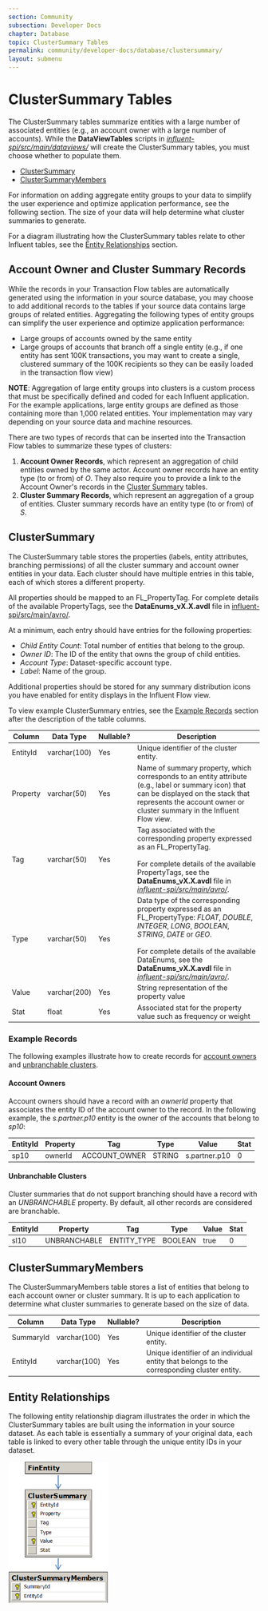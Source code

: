 ```yaml
---
section: Community
subsection: Developer Docs
chapter: Database
topic: ClusterSummary Tables
permalink: community/developer-docs/database/clustersummary/
layout: submenu
---
```


# ClusterSummary Tables #

The ClusterSummary tables summarize entities with a large number of associated entities (e.g., an account owner with a large number of accounts). While the **DataViewTables** scripts in [*influent-spi/src/main/dataviews/*](https://github.com/unchartedsoftware/influent/tree/master/influent-spi/src/main/dataviews) will create the ClusterSummary tables, you must choose whether to populate them. 

- [ClusterSummary](#clustersummary)
- [ClusterSummaryMembers](#clustersummarymembers)

For information on adding aggregate entity groups to your data to simplify the user experience and optimize application performance, see the following section. The size of your data will help determine what cluster summaries to generate.

For a diagram illustrating how the ClusterSummary tables relate to other Influent tables, see the [Entity Relationships](#entity-relationships) section.

## <a name="account-owner-records"></a>Account Owner and Cluster Summary Records ##

While the records in your Transaction Flow tables are automatically generated using the information in your source database, you may choose to add additional records to the tables if your source data contains large groups of related entities. Aggregating the following types of entity groups can simplify the user experience and optimize application performance:

- Large groups of accounts owned by the same entity
- Large groups of accounts that branch off a single entity (e.g., if one entity has sent 100K transactions, you may want to create a single, clustered summary of the 100K recipients so they can be easily loaded in the transaction flow view)

**NOTE**: Aggregation of large entity groups into clusters is a custom process that must be specifically defined and coded for each Influent application. For the example applications, large entity groups are defined as those containing more than 1,000 related entities. Your implementation may vary depending on your source data and machine resources.

There are two types of records that can be inserted into the Transaction Flow tables to summarize these types of clusters:

1. **Account Owner Records**, which represent an aggregation of child entities owned by the same actor. Account owner records have an entity type (to or from) of *O*. They also require you to provide a link to the Account Owner's records in the [Cluster Summary](#cluster-summary) tables.
2. **Cluster Summary Records**, which represent an aggregation of a group of entities. Cluster summary records have an entity type (to or from) of *S*.

## <a name="clustersummary"></a>ClusterSummary ##

The ClusterSummary table stores the properties (labels, entity attributes, branching permissions) of all the cluster summary and account owner entities in your data. Each cluster should have multiple entries in this table, each of which stores a different property.

All properties should be mapped to an FL_PropertyTag. For complete details of the available PropertyTags, see the **DataEnums\_vX.X.avdl** file in [influent-spi/src/main/avro/](https://github.com/unchartedsoftware/influent/tree/master/influent-spi/src/main/avro).

At a minimum, each entry should have entries for the following properties:

- *Child Entity Count*: Total number of entities that belong to the group.
- *Owner ID*: The ID of the entity that owns the group of child entities.
- *Account Type*: Dataset-specific account type.
- *Label*: Name of the group.

Additional properties should be stored for any summary distribution icons you have enabled for entity displays in the Influent Flow view.

To view example ClusterSummary entries, see the [Example Records](#example-records) section after the description of the table columns.

<div class="props">
	<table class="summaryTable">
		<thead>
			<tr>
				<th scope="col">Column</th>
				<th scope="col">Data Type</th>
				<th scope="col">Nullable?</th>
				<th scope="col">Description</th>
			</tr>
		</thead>
		<tbody>
			<tr>
				<td class="property">EntityId</td>
				<td class="value">varchar(100)</td>
				<td class="description">Yes</td>
				<td class="description">Unique identifier of the cluster entity.</td>
			</tr>
			<tr>
				<td class="property">Property</td>
				<td class="value">varchar(50)</td>
				<td class="description">Yes</td>
				<td class="description">Name of summary property, which corresponds to an entity attribute (e.g., label or summary icon) that can be displayed on the stack that represents the account owner or cluster summary in the Influent Flow view.</td>
			</tr>
			<tr>
				<td class="property">Tag</td>
				<td class="value">varchar(50)</td>
				<td class="description">Yes</td>
				<td class="description">Tag associated with the corresponding property expressed as an FL_PropertyTag. <br><br>For complete details of the available PropertyTags, see the <strong>DataEnums_vX.X.avdl</strong> file in <a href="https://github.com/unchartedsoftware/influent/tree/master/influent-spi/src/main/avro"><em>influent-spi/src/main/avro/</em></a>.</td>
			</tr>
			<tr>
				<td class="property">Type</td>
				<td class="value">varchar(50)</td>
				<td class="description">Yes</td>
				<td class="description">Data type of the corresponding property expressed as an FL_PropertyType: <em>FLOAT</em>, <em>DOUBLE</em>, <em>INTEGER</em>, <em>LONG</em>, <em>BOOLEAN</em>, <em>STRING</em>, <em>DATE</em> or <em>GEO</em>.
				<br><br>For complete details of the available DataEnums, see the <strong>DataEnums_vX.X.avdl</strong> file in <a href="https://github.com/unchartedsoftware/influent/tree/master/influent-spi/src/main/avro"><em>influent-spi/src/main/avro/</em></a>.
				</td>
			</tr>
			<tr>
				<td class="property">Value</td>
				<td class="value">varchar(200)</td>
				<td class="description">Yes</td>
				<td class="description">String representation of the property value</td>
			</tr>
			<tr>
				<td class="property">Stat</td>
				<td class="value">float</td>
				<td class="description">Yes</td>
				<td class="description">Associated stat for the property value such as frequency or weight</td>
			</tr>
		</tbody>
	</table>
</div>

### <a name="example-records"></a> Example Records ###

The following examples illustrate how to create records for [account owners](#account-owners) and [unbranchable clusters](#unbranchable-clusters).

#### <a name="account-owners"></a> Account Owners ####

Account owners should have a record with an *ownerId* property that associates the entity ID of the account owner to the record. In the following example, the *s.partner.p10* entity is the owner of the accounts that belong to *sp10*:

<div class="props">
	<table class="summaryTable">
		<thead>
			<tr>
				<th scope="col">EntityId</th>
				<th scope="col">Property</th>
				<th scope="col">Tag</th>
				<th scope="col">Type</th>
				<th scope="col">Value</th>
				<th scope="col">Stat</th>
			</tr>
		</thead>
		<tbody>
			<tr>
				<td class="value">sp10</td>
				<td class="value">ownerId</td>
				<td class="value">ACCOUNT_OWNER</td>
				<td class="value">STRING</td>
				<td class="value">s.partner.p10</td>
				<td class="value">0</td>
			</tr>
		</tbody>
	</table>
</div>

#### <a name="unbranchable-clusters"></a> Unbranchable Clusters ####

Cluster summaries that do not support branching should have a record with an *UNBRANCHABLE* property. By default, all other records are considered are branchable.

<div class="props">
	<table class="summaryTable">
		<thead>
			<tr>
				<th scope="col">EntityId</th>
				<th scope="col">Property</th>
				<th scope="col">Tag</th>
				<th scope="col">Type</th>
				<th scope="col">Value</th>
				<th scope="col">Stat</th>
			</tr>
		</thead>
		<tbody>
			<tr>
				<td class="value">sl10</td>
				<td class="value">UNBRANCHABLE</td>
				<td class="value">ENTITY_TYPE</td>
				<td class="value">BOOLEAN</td>
				<td class="value">true</td>
				<td class="value">0</td>
			</tr>
		</tbody>
	</table>
</div>

## <a name="clustersummarymembers"></a>ClusterSummaryMembers ##

The ClusterSummaryMembers table stores a list of entities that belong to each account owner or cluster summary. It is up to each application to determine what cluster summaries to generate based on the size of data.

<div class="props">
	<table class="summaryTable">
		<thead>
			<tr>
				<th scope="col">Column</th>
				<th scope="col">Data Type</th>
				<th scope="col">Nullable?</th>
				<th scope="col">Description</th>
			</tr>
		</thead>
		<tbody>
			<tr>
				<td class="property">SummaryId</td>
				<td class="value">varchar(100)</td>
				<td class="description">Yes</td>
				<td class="description">Unique identifier of the cluster entity.</td>
			</tr>
			<tr>
				<td class="property">EntityId</td>
				<td class="value">varchar(100)</td>
				<td class="description">Yes</td>
				<td class="description">Unique identifier of an individual entity that belongs to the corresponding cluster entity.</td>
			</tr>
		</tbody>
	</table>
</div>

## <a name="entity-relationships"></a> Entity Relationships ##

The following entity relationship diagram illustrates the order in which the ClusterSummary tables are built using the information in your source dataset. As each table is essentially a summary of your original data, each table is linked to every other table through the unique entity IDs in your dataset.

<img src="../../../../img/resources/transaction-db-clustersummary.png" class="screenshot" alt="ClusterSummary Tables" />